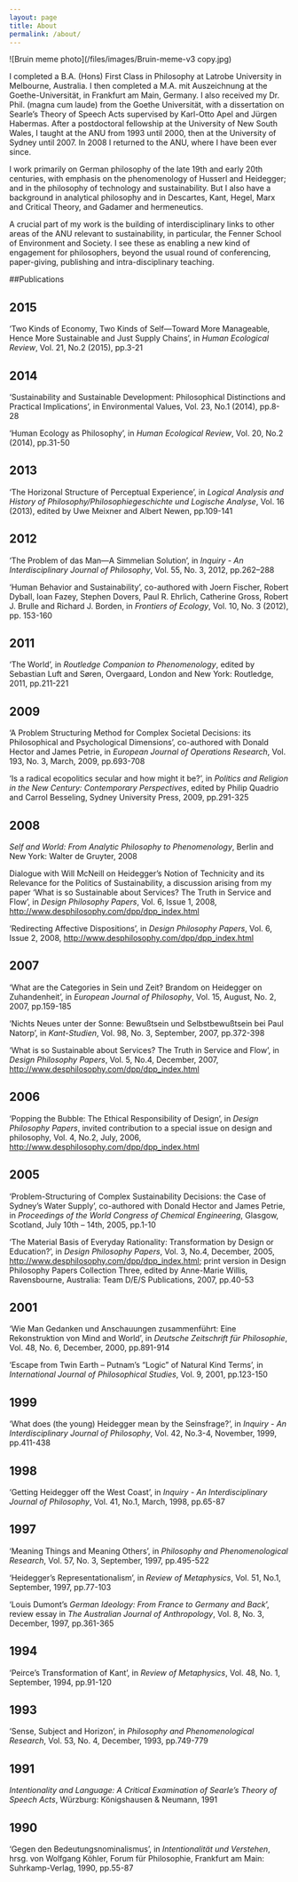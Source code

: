```yaml
---
layout: page
title: About
permalink: /about/
---
```


![Bruin meme photo](/files/images/Bruin-meme-v3 copy.jpg)

I completed a B.A. (Hons) First Class in Philosophy at Latrobe University in Melbourne, Australia. I then completed a M.A. mit Auszeichnung at the Goethe-Universität, in Frankfurt am Main, Germany. I also received my Dr. Phil. (magna cum laude) from the Goethe Universität, with a dissertation on Searle’s Theory of Speech Acts supervised by Karl-Otto Apel and Jürgen Habermas. After a postdoctoral fellowship at the University of New South Wales, I taught at the ANU from 1993 until 2000, then at the University of Sydney until 2007. In 2008 I returned to the ANU, where I have been ever since.

I work primarily on German philosophy of the late 19th and early 20th centuries, with emphasis on the phenomenology of Husserl and Heidegger; and in the philosophy of technology and sustainability. But I also have a background in analytical philosophy and in Descartes, Kant, Hegel, Marx and Critical Theory, and Gadamer and hermeneutics.

A crucial part of my work is the building of interdisciplinary links to other areas of the ANU relevant to sustainability, in particular, the Fenner School of Environment and Society. I see these as enabling a new kind of engagement for philosophers, beyond the usual round of conferencing, paper-giving, publishing and intra-disciplinary teaching.


##Publications

## 2015
‘Two Kinds of Economy, Two Kinds of Self—Toward More Manageable, Hence More Sustainable and Just Supply Chains’, in _Human Ecological Review_, Vol. 21, No.2 (2015), pp.3-21
## 2014
‘Sustainability and Sustainable Development: Philosophical Distinctions and Practical Implications’, in Environmental Values, Vol. 23, No.1 (2014), pp.8-28

‘Human Ecology as Philosophy’, in _Human Ecological Review_, Vol. 20, No.2 (2014), pp.31-50

## 2013

‘The Horizonal Structure of Perceptual Experience’, in _Logical Analysis and History of Philosophy/Philosophiegeschichte und Logische Analyse_, Vol. 16 (2013), edited by Uwe Meixner and Albert Newen, pp.109-141

## 2012

‘The Problem of das Man—A Simmelian Solution’, in _Inquiry - An Interdisciplinary Journal of Philosophy_, Vol. 55, No. 3, 2012, pp.262–288

‘Human Behavior and Sustainability’, co-authored with Joern Fischer, Robert Dyball, Ioan Fazey, Stephen Dovers, Paul R. Ehrlich, Catherine Gross, Robert J. Brulle and Richard J. Borden, in _Frontiers of Ecology_, Vol. 10, No. 3 (2012), pp. 153-160

## 2011

‘The World’, in _Routledge Companion to Phenomenology_, edited by Sebastian Luft and Søren, Overgaard, London and New York: Routledge, 2011, pp.211-221

## 2009

‘A Problem Structuring Method for Complex Societal Decisions: its Philosophical and Psychological Dimensions’, co-authored with Donald Hector and James Petrie, in _European Journal of Operations Research_, Vol. 193, No. 3, March, 2009, pp.693-708

‘Is a radical ecopolitics secular and how might it be?’, in _Politics and Religion in the New Century: Contemporary Perspectives_, edited by Philip Quadrio and Carrol Besseling, Sydney University Press, 2009, pp.291-325

## 2008

_Self and World: From Analytic Philosophy to Phenomenology_, Berlin and New York: Walter de Gruyter, 2008

Dialogue with Will McNeill on Heidegger’s Notion of Technicity and its Relevance for the Politics of Sustainability, a discussion arising from my paper ‘What is so Sustainable about Services? The Truth in Service and Flow’, in _Design Philosophy Papers_, Vol. 6, Issue 1, 2008, http://www.desphilosophy.com/dpp/dpp_index.html

‘Redirecting Affective Dispositions’, in _Design Philosophy Papers_, Vol. 6, Issue 2, 2008, http://www.desphilosophy.com/dpp/dpp_index.html

## 2007

‘What are the Categories in Sein und Zeit? Brandom on Heidegger on Zuhandenheit’, in _European Journal of Philosophy_, Vol. 15, August, No. 2, 2007, pp.159-185

‘Nichts Neues unter der Sonne: Bewußtsein und Selbstbewußtsein bei Paul Natorp’, in _Kant-Studien_, Vol. 98, No. 3, September, 2007, pp.372-398

‘What is so Sustainable about Services? The Truth in Service and Flow’, in _Design Philosophy Papers_, Vol. 5, No.4, December, 2007, http://www.desphilosophy.com/dpp/dpp_index.html

## 2006

‘Popping the Bubble: The Ethical Responsibility of Design’, in _Design Philosophy Papers_, invited contribution to a special issue on design and philosophy, Vol. 4, No.2, July, 2006, http://www.desphilosophy.com/dpp/dpp_index.html

## 2005

‘Problem-Structuring of Complex Sustainability Decisions: the Case of Sydney’s Water Supply’, co-authored with Donald Hector and James Petrie, in _Proceedings of the World Congress of Chemical Engineering_, Glasgow, Scotland, July 10th – 14th, 2005, pp.1-10

‘The Material Basis of Everyday Rationality: Transformation by Design or Education?’, in _Design Philosophy Papers_, Vol. 3, No.4, December, 2005, http://www.desphilosophy.com/dpp/dpp_index.html; print version in Design Philosophy Papers Collection Three, edited by Anne-Marie Willis, Ravensbourne, Australia: Team D/E/S Publications, 2007, pp.40-53

## 2001

‘Wie Man Gedanken und Anschauungen zusammenführt: Eine Rekonstruktion von Mind and World’, in _Deutsche Zeitschrift für Philosophie_, Vol. 48, No. 6, December, 2000, pp.891-914

‘Escape from Twin Earth – Putnam’s “Logic” of Natural Kind Terms’, in _International Journal of Philosophical Studies_, Vol. 9, 2001, pp.123-150

## 1999

‘What does (the young) Heidegger mean by the Seinsfrage?’, in _Inquiry - An Interdisciplinary Journal of Philosophy_, Vol. 42, No.3-4, November, 1999, pp.411-438

## 1998

‘Getting Heidegger off the West Coast’, in _Inquiry - An Interdisciplinary Journal of Philosophy_, Vol. 41, No.1, March, 1998, pp.65-87

## 1997

‘Meaning Things and Meaning Others’, in _Philosophy and Phenomenological Research_, Vol. 57, No. 3, September, 1997, pp.495-522

‘Heidegger’s Representationalism’, in _Review of Metaphysics_, Vol. 51, No.1, September, 1997, pp.77-103

‘Louis Dumont’s _German Ideology: From France to Germany and Back_’, review essay in _The Australian Journal of Anthropology_, Vol. 8, No. 3, December, 1997, pp.361-365

## 1994

‘Peirce’s Transformation of Kant’, in _Review of Metaphysics_, Vol. 48, No. 1, September, 1994, pp.91-120

## 1993

‘Sense, Subject and Horizon’, in _Philosophy and Phenomenological Research_, Vol. 53, No. 4, December, 1993, pp.749-779

## 1991

_Intentionality and Language: A Critical Examination of Searle’s Theory of Speech Acts_, Würzburg: Königshausen & Neumann, 1991

## 1990

‘Gegen den Bedeutungsnominalismus’, in _Intentionalität und Verstehen_, hrsg. von Wolfgang Köhler, Forum für Philosophie, Frankfurt am Main: Suhrkamp-Verlag, 1990, pp.55-87

